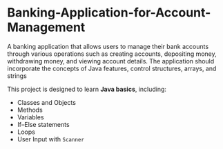 # Banking-Application-for-Account-Management
A banking application that allows users to manage their bank accounts through various operations such as creating accounts, depositing money, withdrawing money, and viewing account details. The application should incorporate the concepts of Java features, control structures, arrays, and strings

This project is designed to learn **Java basics**, including:

- Classes and Objects
- Methods
- Variables
- If–Else statements
- Loops
- User Input with `Scanner`
